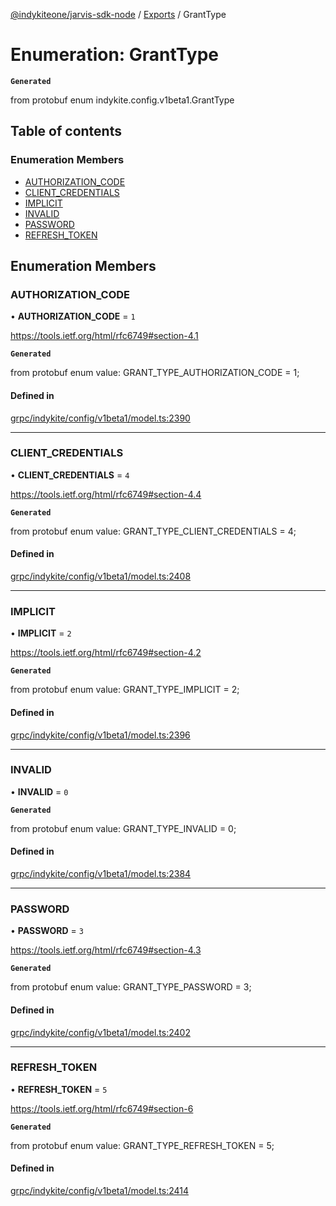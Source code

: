 [@indykiteone/jarvis-sdk-node](../README.md) / [Exports](../modules.md) / GrantType

# Enumeration: GrantType

**`Generated`**

from protobuf enum indykite.config.v1beta1.GrantType

## Table of contents

### Enumeration Members

- [AUTHORIZATION\_CODE](GrantType.md#authorization_code)
- [CLIENT\_CREDENTIALS](GrantType.md#client_credentials)
- [IMPLICIT](GrantType.md#implicit)
- [INVALID](GrantType.md#invalid)
- [PASSWORD](GrantType.md#password)
- [REFRESH\_TOKEN](GrantType.md#refresh_token)

## Enumeration Members

### AUTHORIZATION\_CODE

• **AUTHORIZATION\_CODE** = ``1``

https://tools.ietf.org/html/rfc6749#section-4.1

**`Generated`**

from protobuf enum value: GRANT_TYPE_AUTHORIZATION_CODE = 1;

#### Defined in

[grpc/indykite/config/v1beta1/model.ts:2390](https://github.com/indykite/jarvis-sdk-node/blob/438b790/jarvis_sdk_node/src/grpc/indykite/config/v1beta1/model.ts#L2390)

___

### CLIENT\_CREDENTIALS

• **CLIENT\_CREDENTIALS** = ``4``

https://tools.ietf.org/html/rfc6749#section-4.4

**`Generated`**

from protobuf enum value: GRANT_TYPE_CLIENT_CREDENTIALS = 4;

#### Defined in

[grpc/indykite/config/v1beta1/model.ts:2408](https://github.com/indykite/jarvis-sdk-node/blob/438b790/jarvis_sdk_node/src/grpc/indykite/config/v1beta1/model.ts#L2408)

___

### IMPLICIT

• **IMPLICIT** = ``2``

https://tools.ietf.org/html/rfc6749#section-4.2

**`Generated`**

from protobuf enum value: GRANT_TYPE_IMPLICIT = 2;

#### Defined in

[grpc/indykite/config/v1beta1/model.ts:2396](https://github.com/indykite/jarvis-sdk-node/blob/438b790/jarvis_sdk_node/src/grpc/indykite/config/v1beta1/model.ts#L2396)

___

### INVALID

• **INVALID** = ``0``

**`Generated`**

from protobuf enum value: GRANT_TYPE_INVALID = 0;

#### Defined in

[grpc/indykite/config/v1beta1/model.ts:2384](https://github.com/indykite/jarvis-sdk-node/blob/438b790/jarvis_sdk_node/src/grpc/indykite/config/v1beta1/model.ts#L2384)

___

### PASSWORD

• **PASSWORD** = ``3``

https://tools.ietf.org/html/rfc6749#section-4.3

**`Generated`**

from protobuf enum value: GRANT_TYPE_PASSWORD = 3;

#### Defined in

[grpc/indykite/config/v1beta1/model.ts:2402](https://github.com/indykite/jarvis-sdk-node/blob/438b790/jarvis_sdk_node/src/grpc/indykite/config/v1beta1/model.ts#L2402)

___

### REFRESH\_TOKEN

• **REFRESH\_TOKEN** = ``5``

https://tools.ietf.org/html/rfc6749#section-6

**`Generated`**

from protobuf enum value: GRANT_TYPE_REFRESH_TOKEN = 5;

#### Defined in

[grpc/indykite/config/v1beta1/model.ts:2414](https://github.com/indykite/jarvis-sdk-node/blob/438b790/jarvis_sdk_node/src/grpc/indykite/config/v1beta1/model.ts#L2414)
